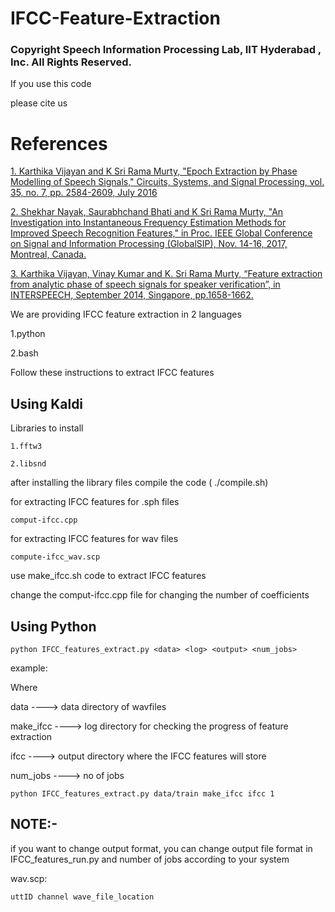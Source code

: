 # IFCC-Feature-Extraction

### Copyright Speech Information Processing Lab, IIT Hyderabad , Inc.  All Rights Reserved.

If you use this code 

please cite us

# References

<a href="https://www.researchgate.net/publication/283203401_Epoch_Extraction_by_Phase_Modelling_of_Speech_Signals">1. Karthika Vijayan and K Sri Rama Murty, "Epoch Extraction by Phase Modelling of Speech Signals," Circuits, Systems, and Signal Processing, vol. 35, no. 7, pp. 2584-2609, July 2016</a>
  
<a href="https://ieeexplore.ieee.org/document/8308665">2. Shekhar Nayak, Saurabhchand Bhati and K Sri Rama Murty, "An Investigation into Instantaneous Frequency Estimation Methods for Improved Speech Recognition Features," in Proc. IEEE Global Conference on Signal and Information Processing (GlobalSIP), Nov. 14-16, 2017, Montreal, Canada.</a>

<a href="https://www.semanticscholar.org/paper/Feature-extraction-from-analytic-phase-of-speech-Vijayan-Kumar/41f56c120d0657c1ba500b1d39ad0d856b152dbb">3. Karthika Vijayan, Vinay Kumar and K. Sri Rama Murty, “Feature extraction from analytic phase of speech signals for speaker verification”, in INTERSPEECH, September 2014, Singapore, pp.1658-1662.</a>

We are providing IFCC feature extraction in 2 languages

1.python

2.bash

Follow these instructions to extract IFCC features

## Using Kaldi

Libraries to install

	1.fftw3
	
	2.libsnd
	
after installing the library files compile the code ( ./compile.sh)

for extracting IFCC features for .sph files

	comput-ifcc.cpp
	
for extracting IFCC features for wav files

	compute-ifcc_wav.scp

use make_ifcc.sh code to extract IFCC features

change the comput-ifcc.cpp file for changing the number of coefficients

## Using Python

	python IFCC_features_extract.py <data> <log> <output> <num_jobs>
  
example:

Where

data       ----> data directory of wavfiles

make_ifcc  ----> log directory for checking the progress of feature extraction

ifcc       ----> output directory where the IFCC features will store

num_jobs   ----> no of jobs

	python IFCC_features_extract.py data/train make_ifcc ifcc 1

## NOTE:-

if you want to change output format, you can change output file format in IFCC_features_run.py
and number of jobs according to your system

wav.scp:

	uttID channel wave_file_location
